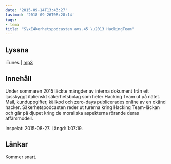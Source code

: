 ```yaml
---
date: '2015-09-14T13:43:27'
lastmod: '2018-09-26T08:28:14'
tags:
- tema
title: "S\xE4kerhetspodcasten avs.45 \u2013 HackingTeam"
---
```

## Lyssna

iTunes \| [mp3](http://traffic.libsyn.com/sakerhetspodcasten/hacking_team_mixdown.mp3)

## Innehåll

Under sommaren 2015 läckte mängder av interna dokument från ett ljusskyggt italienskt
säkerhetsbolag som heter Hacking Team ut på nätet. Mail, kunduppgifter, källkod och
zero-days publicerades online av en okänd hacker. Säkerhetspodcasten reder ut turerna
kring Hacking Team-läckan och går på djupet kring de moraliska aspekterna rörande
deras affärsmodell.

Inspelat: 2015-08-27. Längd: 1:07:19.

## Länkar

Kommer snart.

